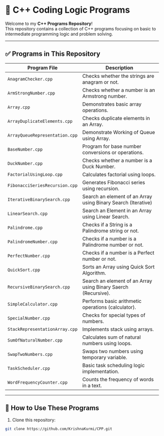 # 🚀 C++ Coding Logic Programs

Welcome to my **C++ Programs Repository**!  
This repository contains a collection of C++ programs focusing on basic to intermediate programming logic and problem solving.

---

## ✅ Programs in This Repository

| Program File                     | Description                                      |
|----------------------------------|--------------------------------------------------|
| `AnagramChecker.cpp`            | Checks whether the strings are anagram or not.  |
| `ArmStrongNumber.cpp`            | Checks whether a number is an Armstrong number.  |
| `Array.cpp`                      | Demonstrates basic array operations.             |
| `ArrayDuplicateElements.cpp`     | Checks duplicate elements in an Array.            |
| `ArrayQueueRepresentation.cpp`     | Demonstrate Working of Queue using Array.        |
| `BaseNumber.cpp`                 | Program for base number conversions or operations. |
| `DuckNumber.cpp`                 | Checks whether a number is a Duck Number.        |
| `FactorialUsingLoop.cpp`         | Calculates factorial using loops.                |
| `FibonacciSeriesRecursion.cpp`   | Generates Fibonacci series using recursion.      |
| `IterativeBinarySearch.cpp`      | Search an element of an Array using Binary Search (Iterative) |
| `LinearSearch.cpp`             | Search an Element in an Array using Linear Search.      |
| `Palindrome.cpp`   |   Checks if a String is a Palindrome string or not.    |
| `PalindromeNumber.cpp`   |   Checks if a number is a Palindrome number or not.    |
| `PerfectNumber.cpp`   |   Checks if a number is a Perfect number or not.    |
| `QuickSort.cpp`   |   Sorts an Array using Quick Sort Algorithm.    |
| `RecursiveBinarySearch.cpp`             | Search an element of an Array using Binary Saerch (Recursive).      |
| `SimpleCalculator.cpp`           | Performs basic arithmetic operations (calculator).|
| `SpecialNumber.cpp`              | Checks for special types of numbers.             |
| `StackRepresentationArray.cpp`   | Implements stack using arrays.                   |
| `SumOfNaturalNumber.cpp`         | Calculates sum of natural numbers using loops.   |
| `SwapTwoNumbers.cpp`             | Swaps two numbers using temporary variable.      |
| `TaskScheduler.cpp`              | Basic task scheduling logic implementation.      |
| `WordFrequencyCounter.cpp`       | Counts the frequency of words in a text.         |

---

## 📂 How to Use These Programs
1. Clone this repository:
```bash
git clone https://github.com/KrishnaKurmi/CPP.git
